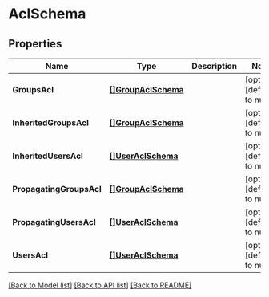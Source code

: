 # AclSchema

## Properties
Name | Type | Description | Notes
------------ | ------------- | ------------- | -------------
**GroupsAcl** | [**[]GroupAclSchema**](GroupACLSchema.md) |  | [optional] [default to null]
**InheritedGroupsAcl** | [**[]GroupAclSchema**](GroupACLSchema.md) |  | [optional] [default to null]
**InheritedUsersAcl** | [**[]UserAclSchema**](UserACLSchema.md) |  | [optional] [default to null]
**PropagatingGroupsAcl** | [**[]GroupAclSchema**](GroupACLSchema.md) |  | [optional] [default to null]
**PropagatingUsersAcl** | [**[]UserAclSchema**](UserACLSchema.md) |  | [optional] [default to null]
**UsersAcl** | [**[]UserAclSchema**](UserACLSchema.md) |  | [optional] [default to null]

[[Back to Model list]](../README.md#documentation-for-models) [[Back to API list]](../README.md#documentation-for-api-endpoints) [[Back to README]](../README.md)


